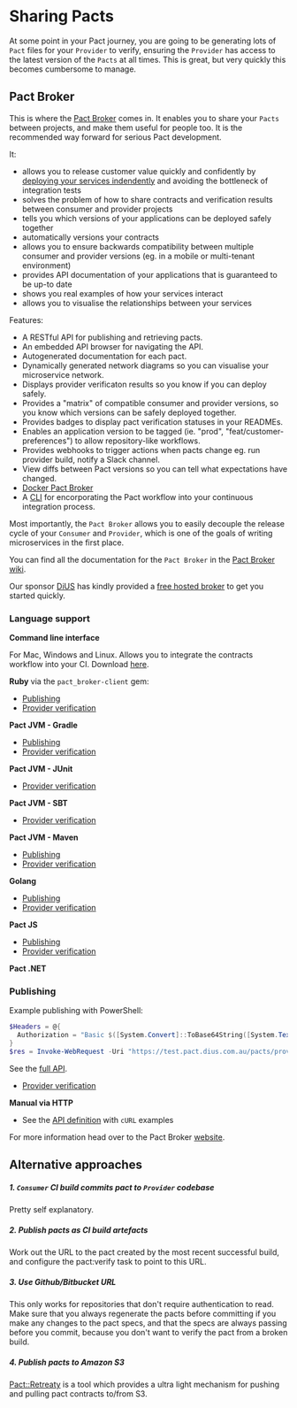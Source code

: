 # Sharing Pacts

At some point in your Pact journey, you are going to be generating lots of `Pact` files for your `Provider` to verify, ensuring the `Provider` has access to the latest version of the `Pacts` at all times. This is great, but very quickly this becomes cumbersome to manage.

## Pact Broker

This is where the [Pact Broker](https://github.com/pact-foundation/pact_broker) comes in. It enables you to share your `Pacts` between projects, and make them useful for people too. It is the recommended way forward for serious Pact development.

It:

* allows you to release customer value quickly and confidently by [deploying your services indendently][decouple] and avoiding the bottleneck of integration tests
* solves the problem of how to share contracts and verification results between consumer and provider projects
* tells you which versions of your applications can be deployed safely together
* automatically versions your contracts
* allows you to ensure backwards compatibility between multiple consumer and provider versions (eg. in a mobile or multi-tenant environment)
* provides API documentation of your applications that is guaranteed to be up-to date
* shows you real examples of how your services interact
* allows you to visualise the relationships between your services

Features:

* A RESTful API for publishing and retrieving pacts.
* An embedded API browser for navigating the API.
* Autogenerated documentation for each pact.
* Dynamically generated network diagrams so you can visualise your microservice network.
* Displays provider verificaton results so you know if you can deploy safely.
* Provides a "matrix" of compatible consumer and provider versions, so you know which versions can be safely deployed together.
* Provides badges to display pact verification statuses in your READMEs.
* Enables an application version to be tagged (ie. "prod", "feat/customer-preferences") to allow repository-like workflows. 
* Provides webhooks to trigger actions when pacts change eg. run provider build, notify a Slack channel.
* View diffs between Pact versions so you can tell what expectations have changed.
* [Docker Pact Broker][docker]
* A [CLI][cli] for encorporating the Pact workflow into your continuous integration process.

Most importantly, the `Pact Broker` allows you to easily decouple the release cycle of your `Consumer` and `Provider`, which is one of the goals of writing microservices in the first place.

You can find all the documentation for the `Pact Broker` in the [Pact Broker wiki](https://github.com/pact-foundation/pact_broker/wiki).

Our sponsor [DiUS](https://www.dius.com.au) has kindly provided a [free hosted broker](https://pact.dius.com.au) to get you started quickly.

### Language support

**Command line interface**

For Mac, Windows and Linux. Allows you to integrate the contracts workflow into your CI. Download [here](https://github.com/pact-foundation/pact-ruby-standalone/releases).

**Ruby**
via the `pact_broker-client` gem:

* [Publishing](https://github.com/pact-foundation/pact_broker-client#consumer)
* [Provider verification](https://github.com/pact-foundation/pact_broker-client#provider)


**Pact JVM - Gradle**
* [Publishing ](https://github.com/DiUS/pact-jvm/tree/master/pact-jvm-provider-gradle#publishing-pact-files-to-a-pact-broker-version-227)
* [Provider verification](https://github.com/DiUS/pact-jvm/tree/master/pact-jvm-provider-gradle#verifying-pact-files-from-a-pact-broker-version-311231)

**Pact JVM - JUnit**
* [Provider verification](https://github.com/DiUS/pact-jvm/tree/master/pact-jvm-provider-junit#download-pacts-from-a-pact-broker)

**Pact JVM - SBT**
* [Provider verification](https://github.com/DiUS/pact-jvm/tree/master/pact-jvm-provider-sbt#verifying-pact-files-from-a-pact-broker)

**Pact JVM - Maven**
* [Publishing](https://github.com/DiUS/pact-jvm/tree/master/pact-jvm-provider-maven#publishing-pact-files-to-a-pact-broker-version-320)
* [Provider verification](https://github.com/DiUS/pact-jvm/tree/master/pact-jvm-provider-maven#verifying-pact-files-from-a-pact-broker-version-311231)

**Golang**

* [Publishing](https://github.com/pact-foundation/pact-go/#publishing-pacts-to-a-broker-and-tagging-pacts)
* [Provider verification](https://github.com/pact-foundation/pact-go/#provider)

**Pact JS**

* [Publishing](https://github.com/pact-foundation/pact-js/#publishing-pacts-to-a-broker)
* [Provider verification](https://github.com/pact-foundation/pact-js/#provider-api-testing)

**Pact .NET**
### Publishing

Example publishing with PowerShell:

```powershell
$Headers = @{
  Authorization = "Basic $([System.Convert]::ToBase64String([System.Text.Encoding]::ASCII.GetBytes("dXfltyFMgNOFZAxr8io9wJ37iUpY42M:O5AIZWxelWbLvqMd8PkAVycBJh2Psyg1")))"
}
$res = Invoke-WebRequest -Uri "https://test.pact.dius.com.au/pacts/provider/Animal%20Profile%20Service/consumer/Matching%20Service/version/1.0.0" -Headers $Headers -Method Put -InFile .\matching_service-animal_profile_service.json -ContentType "application/json"
```

See the [full API](https://github.com/pact-foundation/pact_broker/wiki/Publishing-and-retrieving-pacts).

* [Provider verification](https://github.com/SEEK-Jobs/pact-net#service-provider)

**Manual via HTTP**

* See the [API definition](https://github.com/bethesque/pact_broker/wiki/Publishing-and-retrieving-pacts) with `cURL` examples


For more information head over to the Pact Broker [website](https://github.com/bethesque/pact_broker).

## Alternative approaches

##### 1. `Consumer` CI build commits pact to `Provider` codebase

Pretty self explanatory.

##### 2. Publish pacts as CI build artefacts

Work out the URL to the pact created by the most recent successful build, and configure the pact:verify task to point to this URL.

##### 3. Use Github/Bitbucket URL

This only works for repositories that don't require authentication to read. Make sure that you always regenerate the pacts before committing if you make any changes to the pact specs, and that the specs are always passing before you commit, because you don't want to verify the pact from a broken build.

##### 4. Publish pacts to Amazon S3

[Pact::Retreaty](https://github.com/fairfaxmedia/pact-retreaty) is a tool which provides a ultra light mechanism for
pushing and pulling pact contracts to/from S3.


[decouple]: http://techblog.realestate.com.au/enter-the-pact-matrix-or-how-to-decouple-the-release-cycles-of-your-microservices/
[cli]: https://github.com/pact-foundation/pact-ruby-standalone/releases
[docker]: https://hub.docker.com/r/dius/pact-broker
